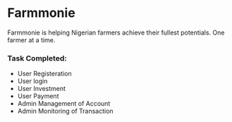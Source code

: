 # Farmmonie
Farmmonie is helping Nigerian farmers achieve their fullest potentials. One farmer at a time. 

### Task Completed:
 - User Registeration
 - User login
 - User Investment
 - User Payment
 - Admin Management of Account
 - Admin Monitoring of Transaction
